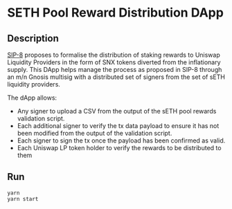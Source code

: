 # SETH Pool Reward Distribution DApp
## Description
[SIP-8](https://github.com/Synthetixio/SIPs/blob/master/SIPS/sip-8.md) proposes to formalise the distribution of staking rewards to Uniswap Liquidity Providers in the form of SNX tokens diverted from the inflationary supply. This DApp helps manage the process as proposed in SIP-8 through an m/n Gnosis multisig with a distributed set of signers from the set of sETH liquidity providers.

The dApp allows:
- Any signer to upload a CSV from the output of the sETH pool rewards validation script.
- Each additional signer to verify the tx data payload to ensure it has not been modified from the output of the validation script.
- Each signer to sign the tx once the payload has been confirmed as valid.
- Each Uniswap LP token holder to verify the rewards to be distributed to them

## Run
```
yarn
yarn start
```
